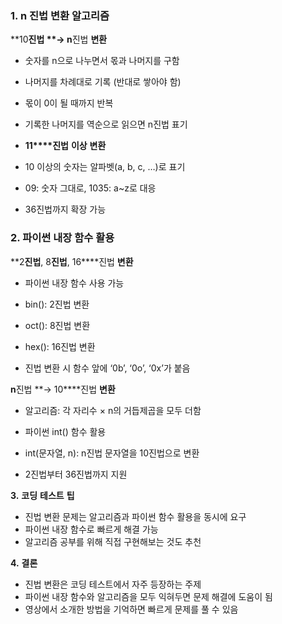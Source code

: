 ### 1. n 진법 변환 알고리즘 

**10****진법 **→ n****진법 **변환** 

- 숫자를 n으로 나누면서 몫과 나머지를 구함
- 나머지를 차례대로 기록 (반대로 쌓아야 함)
- 몫이 0이 될 때까지 반복
- 기록한 나머지를 역순으로 읽으면 n진법 표기

- **11****진법** **이상** **변환** 

- 10 이상의 숫자는 알파벳(a, b, c, …)로 표기
- 09: 숫자 그대로, 1035: a~z로 대응
- 36진법까지 확장 가능

### **2. 파이썬** **내장** **함수** **활용** 

**2****진법****, 8****진법****, 16****진법 **변환** 

- 파이썬 내장 함수 사용 가능

- bin(): 2진법 변환
- oct(): 8진법 변환
- hex(): 16진법 변환

- 진법 변환 시 함수 앞에 ‘0b’, ‘0o’, ‘0x’가 붙음

**n**진법 **→ 10****진법 **변환** 

- 알고리즘: 각 자리수 × n의 거듭제곱을 모두 더함
- 파이썬 int() 함수 활용

- int(문자열, n): n진법 문자열을 10진법으로 변환
- 2진법부터 36진법까지 지원

**3.** **코딩** **테스트** **팁** 

- 진법 변환 문제는 알고리즘과 파이썬 함수 활용을 동시에 요구
- 파이썬 내장 함수로 빠르게 해결 가능
- 알고리즘 공부를 위해 직접 구현해보는 것도 추천

**4.** **결론** 

- 진법 변환은 코딩 테스트에서 자주 등장하는 주제
- 파이썬 내장 함수와 알고리즘을 모두 익혀두면 문제 해결에 도움이 됨
- 영상에서 소개한 방법을 기억하면 빠르게 문제를 풀 수 있음